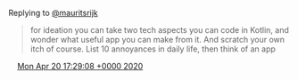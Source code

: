 Replying to [@mauritsrijk](https://twitter.com/mauritsrijk/status/1252228542386958342)

> for ideation you can take two tech aspects you can code in Kotlin, and wonder what useful app you can make from it\. And scratch your own itch of course\. List 10 annoyances in daily life, then think of an app

<img src="../../media/tweet.ico" width="12" /> [Mon Apr 20 17:29:08 +0000 2020](https://twitter.com/DromerDenker/status/1252288202821566464)